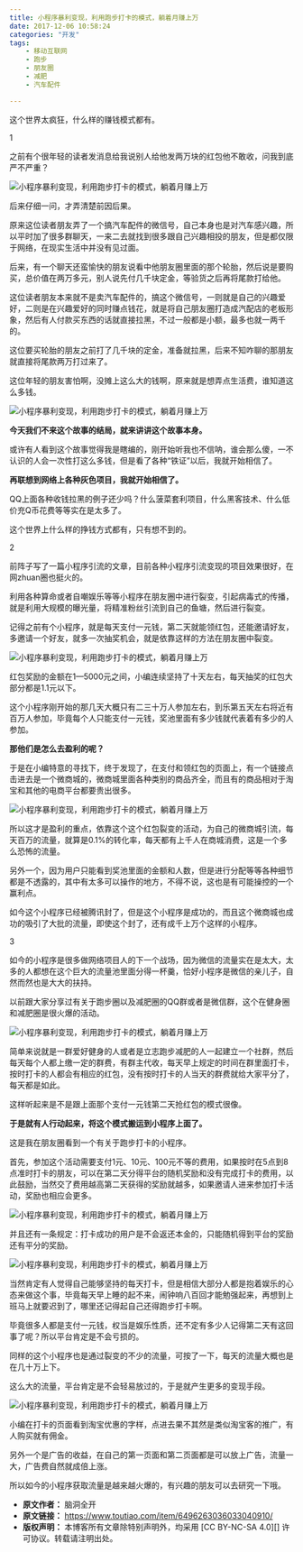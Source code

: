 ```yaml
---
title: 小程序暴利变现，利用跑步打卡的模式，躺着月赚上万
date: 2017-12-06 10:58:24
categories: "开发"
tags:
	- 移动互联网
	- 跑步
	- 朋友圈
	- 减肥
	- 汽车配件

---
```


这个世界太疯狂，什么样的赚钱模式都有。

1

之前有个很年轻的读者发消息给我说别人给他发两万块的红包他不敢收，问我到底严不严重？

![小程序暴利变现，利用跑步打卡的模式，躺着月赚上万][ERMN-2I3E-BFIM.jpg]

后来仔细一问，才弄清楚前因后果。

原来这位读者朋友弄了一个搞汽车配件的微信号，自己本身也是对汽车感兴趣，所以平时加了很多群聊天，一来二去就找到很多跟自己兴趣相投的朋友，但是都仅限于网络，在现实生活中并没有见过面。

后来，有一个聊天还蛮愉快的朋友说看中他朋友圈里面的那个轮胎，然后说是要购买，总价值在两万多元，别人说先付几千块定金，等验货之后再将尾款打给他。

这位读者朋友本来就不是卖汽车配件的，搞这个微信号，一则就是自己的兴趣爱好，二则是在兴趣爱好的同时赚点钱花，就是将自己朋友圈打造成汽配店的老板形象，然后有人付款买东西的话就直接拉黑，不过一般都是小额，最多也就一两千的。

这位要买轮胎的朋友之前打了几千块的定金，准备就拉黑，后来不知咋聊的那朋友就直接将尾款两万打过来了。

这位年轻的朋友害怕啊，没摊上这么大的钱啊，原来就是想弄点生活费，谁知道这么多钱。

![小程序暴利变现，利用跑步打卡的模式，躺着月赚上万][FVMQ-BF22-2MYZ.jpg]

**今天我们不来这个故事的结局，就来讲讲这个故事本身。**

或许有人看到这个故事觉得我是瞎编的，刚开始听我也不信呐，谁会那么傻，一不认识的人会一次性打这么多钱，但是看了各种“铁证”以后，我就开始相信了。

**再联想到网络上各种灰色项目，我就开始相信了。**

QQ上面各种收钱拉黑的例子还少吗？什么菠菜套利项目，什么黑客技术、什么低价充Q币花费等等实在是太多了。

这个世界上什么样的挣钱方式都有，只有想不到的。

2

前阵子写了一篇小程序引流的文章，目前各种小程序引流变现的项目效果很好，在网zhuan圈也挺火的。

利用各种算命或者自嘲娱乐等等小程序在朋友圈中进行裂变，引起病毒式的传播，就是利用大规模的曝光量，将精准粉丝引流到自己的鱼塘，然后进行裂变。

记得之前有个小程序，就是每天支付一元钱，第二天就能领红包，还能邀请好友，多邀请一个好友，就多一次抽奖机会，就是依靠这样的方法在朋友圈中裂变。

![小程序暴利变现，利用跑步打卡的模式，躺着月赚上万][VVQF-A3QN-BQRZ.jpg]

红包奖励的金额在1—5000元之间，小编连续坚持了十天左右，每天抽奖的红包大部分都是1.1元以下。

这个小程序刚开始的那几天大概只有二三十万人参加左右，到乐第五天左右将近有百万人参加，毕竟每个人只能支付一元钱，奖池里面有多少钱就代表着有多少的人参加。

**那他们是怎么去盈利的呢？**

于是在小编特意的寻找下，终于发现了，在支付和领红包的页面上，有一个链接点击进去是一个微商城的，微商城里面各种类别的商品齐全，而且有的商品相对于淘宝和其他的电商平台都要贵出很多。

![小程序暴利变现，利用跑步打卡的模式，躺着月赚上万][EVU6-RUQ2-YIEQ.jpg]

所以这才是盈利的重点，依靠这个这个红包裂变的活动，为自己的微商城引流，每天百万的流量，就算是0.1%的转化率，每天都有上千人在商城消费，这是一个多么恐怖的流量。

另外一个，因为用户只能看到奖池里面的金额和人数，但是进行分配等等各种细节都是不透露的，其中有太多可以操作的地方，不得不说，这也是有可能操控的一个赢利点。

如今这个小程序已经被腾讯封了，但是这个小程序是成功的，而且这个微商城也成功的吸引了大批的流量，即使这个封了，还有成千上万个这样的小程序。

3

如今的小程序是很多做网络项目人的下一个战场，因为微信的流量实在是太大，太多的人都想在这个巨大的流量池里面分得一杯羹，恰好小程序是微信的亲儿子，自然而然也是大大的扶持。

以前跟大家分享过有关于跑步圈以及减肥圈的QQ群或者是微信群，这个在健身圈和减肥圈是很火爆的活动。

![小程序暴利变现，利用跑步打卡的模式，躺着月赚上万][V3YQ-MAEN-UZBN.jpg]

简单来说就是一群爱好健身的人或者是立志跑步减肥的人一起建立一个社群，然后每天每个人都上缴一定的群费，有群主代收，每天早上规定的时间在群里面打卡，按时打卡的人都会有相应的红包，没有按时打卡的人当天的群费就给大家平分了，每天都是如此。

这样听起来是不是跟上面那个支付一元钱第二天抢红包的模式很像。

**于是就有人行动起来，将这个模式搬运到小程序上面了。**

这是我在朋友圈看到一个有关于跑步打卡的小程序。

首先，参加这个活动需要支付1元、10元、100元不等的费用，如果按时在5点到8点准时打卡的朋友，可以在第二天分得平台的随机奖励和没有完成打卡的费用，以此鼓励，当然交了费用越高第二天获得的奖励就越多，如果邀请人进来参加打卡活动，奖励也相应会更多。

![小程序暴利变现，利用跑步打卡的模式，躺着月赚上万][2AAF-YEYY-QFNU.jpg]

并且还有一条规定：打卡成功的用户是不会返还本金的，只能随机得到平台的奖励还有平分的奖励。

![小程序暴利变现，利用跑步打卡的模式，躺着月赚上万][QFJJ-AVQV-VNZM.jpg]

当然肯定有人觉得自己能够坚持的每天打卡，但是相信大部分人都是抱着娱乐的心态来做这个事，毕竟每天早上睡的起不来，闹钟响八百回才能勉强起来，再想到上班马上就要迟到了，哪里还记得起自己还得跑步打卡啊。

毕竟很多人都是支付一元钱，权当是娱乐性质，还不定有多少人记得第二天有这回事了呢？所以平台肯定是不会亏损的。

同样的这个小程序也是通过裂变的不少的流量，可按了一下，每天的流量大概也是在几十万上下。

这么大的流量，平台肯定是不会轻易放过的，于是就产生更多的变现手段。

![小程序暴利变现，利用跑步打卡的模式，躺着月赚上万][ZYBI-UVRM-FRV3.jpg]

小编在打卡的页面看到淘宝优惠的字样，点进去果不其然是类似淘宝客的推广，有人购买就有佣金。

另外一个是广告的收益，在自己的第一页面和第二页面都是可以放上广告，流量一大，广告费自然就成倍上涨。

所以如今的小程序获取流量是越来越火爆的，有兴趣的朋友可以去研究一下哦。


[ERMN-2I3E-BFIM.jpg]: static/resources/crawler/ERMN-2I3E-BFIM.jpg
[FVMQ-BF22-2MYZ.jpg]: static/resources/crawler/FVMQ-BF22-2MYZ.jpg
[VVQF-A3QN-BQRZ.jpg]: static/resources/crawler/VVQF-A3QN-BQRZ.jpg
[EVU6-RUQ2-YIEQ.jpg]: static/resources/crawler/EVU6-RUQ2-YIEQ.jpg
[V3YQ-MAEN-UZBN.jpg]: static/resources/crawler/V3YQ-MAEN-UZBN.jpg
[2AAF-YEYY-QFNU.jpg]: static/resources/crawler/2AAF-YEYY-QFNU.jpg
[QFJJ-AVQV-VNZM.jpg]: static/resources/crawler/QFJJ-AVQV-VNZM.jpg
[ZYBI-UVRM-FRV3.jpg]: static/resources/crawler/ZYBI-UVRM-FRV3.jpg
 *  **原文作者：** 脑洞全开
 *  **原文链接：** https://www.toutiao.com/item/6496263036033040910/
 *  **版权声明：** 本博客所有文章除特别声明外，均采用 [CC BY-NC-SA 4.0][] 许可协议。转载请注明出处。
